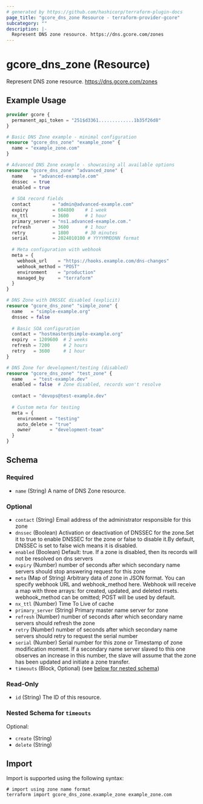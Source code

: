 ```yaml
---
# generated by https://github.com/hashicorp/terraform-plugin-docs
page_title: "gcore_dns_zone Resource - terraform-provider-gcore"
subcategory: ""
description: |-
  Represent DNS zone resource. https://dns.gcore.com/zones
---
```


# gcore_dns_zone (Resource)

Represent DNS zone resource. https://dns.gcore.com/zones

## Example Usage

```terraform
provider gcore {
  permanent_api_token = "251$d3361.............1b35f26d8"
}

# Basic DNS Zone example - minimal configuration
resource "gcore_dns_zone" "example_zone" {
  name = "example_zone.com"
}

# Advanced DNS Zone example - showcasing all available options
resource "gcore_dns_zone" "advanced_zone" {
  name    = "advanced-example.com"
  dnssec  = true
  enabled = true
  
  # SOA record fields
  contact        = "admin@advanced-example.com"
  expiry         = 604800    # 1 week
  nx_ttl         = 3600      # 1 hour
  primary_server = "ns1.advanced-example.com."
  refresh        = 3600      # 1 hour
  retry          = 1800      # 30 minutes
  serial         = 2024010100 # YYYYMMDDNN format
  
  # Meta configuration with webhook
  meta = {
    webhook_url    = "https://hooks.example.com/dns-changes"
    webhook_method = "POST"
    environment    = "production"
    managed_by     = "terraform"
  }
}

# DNS Zone with DNSSEC disabled (explicit)
resource "gcore_dns_zone" "simple_zone" {
  name   = "simple-example.org"
  dnssec = false
  
  # Basic SOA configuration
  contact = "hostmaster@simple-example.org"
  expiry  = 1209600  # 2 weeks
  refresh = 7200     # 2 hours
  retry   = 3600     # 1 hour
}

# DNS Zone for development/testing (disabled)
resource "gcore_dns_zone" "test_zone" {
  name    = "test-example.dev"
  enabled = false  # Zone disabled, records won't resolve
  
  contact = "devops@test-example.dev"
  
  # Custom meta for testing
  meta = {
    environment = "testing"
    auto_delete = "true"
    owner       = "development-team"
  }
}
```

<!-- schema generated by tfplugindocs -->
## Schema

### Required

- `name` (String) A name of DNS Zone resource.

### Optional

- `contact` (String) Email address of the administrator responsible for this zone
- `dnssec` (Boolean) Activation or deactivation of DNSSEC for the zone.Set it to true to enable DNSSEC for the zone or false to disable it.By default, DNSSEC is set to false wich means it is disabled.
- `enabled` (Boolean) Default: true. If a zone is disabled, then its records will not be resolved on dns servers
- `expiry` (Number) number of seconds after which secondary name servers should stop answering request for this zone
- `meta` (Map of String) Arbitrary data of zone in JSON format. You can specify webhook URL and webhook_method here. Webhook will receive a map with three arrays: for created, updated, and deleted rrsets. webhook_method can be omitted; POST will be used by default.
- `nx_ttl` (Number) Time To Live of cache
- `primary_server` (String) Primary master name server for zone
- `refresh` (Number) number of seconds after which secondary name servers should refresh the zone
- `retry` (Number) number of seconds after which secondary name servers should retry to request the serial number
- `serial` (Number) Serial number for this zone or Timestamp of zone modification moment. If a secondary name server slaved to this one observes an increase in this number, the slave will assume that the zone has been updated and initiate a zone transfer.
- `timeouts` (Block, Optional) (see [below for nested schema](#nestedblock--timeouts))

### Read-Only

- `id` (String) The ID of this resource.

<a id="nestedblock--timeouts"></a>
### Nested Schema for `timeouts`

Optional:

- `create` (String)
- `delete` (String)

## Import

Import is supported using the following syntax:

```shell
# import using zone name format
terraform import gcore_dns_zone.example_zone example_zone.com
```
